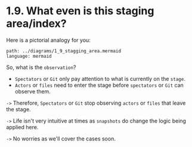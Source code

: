 # 1.9. What even is this staging area/index?

<!-- pause -->
<!-- new_line -->

Here is a pictorial analogy for you:

<!-- new_line -->

```file +render
path: ../diagrams/1_9_stagging_area.mermaid
language: mermaid
```

<!-- pause -->
<!-- new_line -->

So, what is the `observation`?

<!-- new_line -->
<!-- incremental_lists: true -->

- `Spectators` or `Git` only pay attention to what is currently on the `stage`.
- `Actors` or `files` need to enter the stage before `spectators` or `Git` can
  observe them.

<!-- new_line -->
<!-- incremental_lists: false -->

`->` Therefore, `Spectators` or `Git` stop observing `actors` or `files` that
leave the stage.

<!-- pause -->

`->` Life isn't very intuitive at times as `snapshots` do change the logic being
applied here.

<!-- pause -->

`->` No worries as we'll cover the cases soon.
